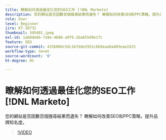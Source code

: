 ```yaml
---
title: 瞭解如何透過最佳化您的SEO工作 [!DNL Marketo]
description: 您的網站是否因數百個搜尋結果而遺失？ 瞭解如何改善SEO和PPC策略，提升品牌知名度。
role: User
level: Beginner
jira: KT-10731
thumbnail: 345401.jpeg
exl-id: 1ab0de6b-7a9e-4b86-a9f6-2ba655d9e1fc
feature: SEO
source-git-commit: 433b00dc5dc1b7dde2931c6b9eaa8a403eae2415
workflow-type: tm+mt
source-wordcount: '0'
ht-degree: 0%

---
```


# 瞭解如何透過最佳化您的SEO工作 [!DNL Marketo]

您的網站是否因數百個搜尋結果而遺失？ 瞭解如何改善SEO和PPC策略，提升品牌知名度。

>[!VIDEO](https://video.tv.adobe.com/v/345401/?quality=12&learn=on)
